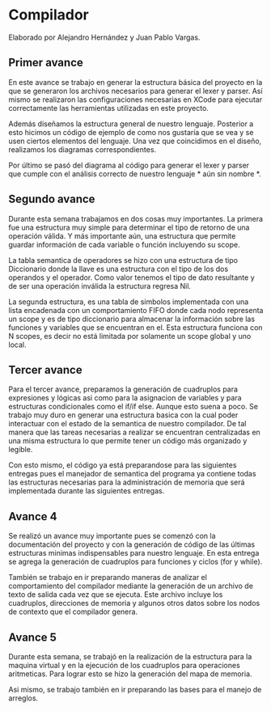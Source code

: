 # Compilador
Elaborado por Alejandro Hernández y Juan Pablo Vargas.

## Primer avance

En este avance se trabajo en generar la estructura básica del proyecto en la que se generaron los archivos necesarios para generar el lexer y parser. Así mismo se realizaron las configuraciones necesarias en XCode para ejecutar correctamente las herramientas utilizadas en este proyecto. 

Además diseñamos la estructura general de nuestro lenguaje. Posterior a esto hicimos un código de ejemplo de como nos gustaría que se vea y se usen ciertos elementos del lenguaje. Una vez que coincidimos en el diseño, realizamos los diagramas correspondientes.

Por último se pasó del diagrama al código para generar el lexer y parser que cumple con el análisis correcto de nuestro lenguaje * aún sin nombre *.

## Segundo avance

Durante esta semana trabajamos en dos cosas muy importantes. La primera fue una estructura muy simple para determinar el tipo de retorno de una operación válida. Y más importante aún, una estructura que permite guardar información de cada variable o función incluyendo su scope.

La tabla semantica de operadores se hizo con una estructura de tipo Diccionario donde la llave es una estructura con el tipo de los dos operandos y el operador. Como valor tenemos el tipo de dato resultante y de ser una operación inválida la estructura regresa Nil.

La segunda estructura, es una tabla de simbolos implementada con una lista encadenada con un comportamiento FIFO donde cada nodo representa un scope y es de tipo diccionario para almacenar la información sobre las funciones y variables que se encuentran en el. Esta estructura funciona con N scopes, es decir no está limitada por solamente un scope global y uno local.

## Tercer avance

Para el tercer avance, preparamos la generación de cuadruplos para expresiones y lógicas asi como para la asignacion de variables y para estructuras condicionales como el if/if else. Aunque esto suena a poco. Se trabajo muy duro en generar una estructura basica con la cual poder interactuar con el estado de la semantica de nuestro compilador. De tal manera que las tareas necesarias a realizar se encuentran centralizadas en una misma estructura lo que permite tener un código más organizado y legible. 

Con esto mismo, el código ya está preparandose para las siguientes entregas pues el manejador de semantica del programa ya contiene todas las estructuras necesarias para la administración de memoria que será implementada durante las siguientes entregas.

## Avance 4

Se realizó un avance muy importante pues se comenzó con la documentación del proyecto y con la generación de código de las últimas estructuras minimas indispensables para nuestro lenguaje. En esta entrega se agrega la generación de cuadruplos para funciones y ciclos (for y while). 

También se trabajo en ir preparando maneras de analizar el comportamiento del compilador mediante la generación de un archivo de texto de salida cada vez que se ejecuta. Este archivo incluye los cuadruplos, direcciones de memoria y algunos otros datos sobre los nodos de contexto que el compilador genera.

## Avance 5

Durante esta semana, se trabajó en la realización de la estructura para la maquina virtual y en la ejecución de los cuadruplos para operaciones aritmeticas. Para lograr esto se hizo la generación del mapa de memoria.

Asi mismo, se trabajo también en ir preparando las bases para el manejo de arreglos. 

